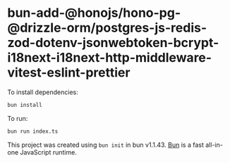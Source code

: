 # bun-add-@honojs/hono-pg-@drizzle-orm/postgres-js-redis-zod-dotenv-jsonwebtoken-bcrypt-i18next-i18next-http-middleware-vitest-eslint-prettier

To install dependencies:

```bash
bun install
```

To run:

```bash
bun run index.ts
```

This project was created using `bun init` in bun v1.1.43. [Bun](https://bun.sh) is a fast all-in-one JavaScript runtime.
